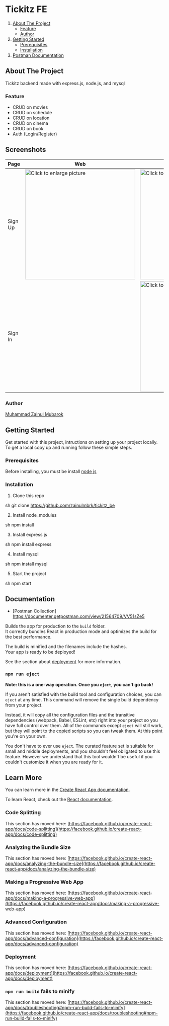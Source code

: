 # Tickitz FE

<ol>
    <li>
      <a href="#about-the-project">About The Project</a>
      <ul>
        <li><a href="#feature">Feature</a></li>
        <li><a href="#feature">Author</a></li>
      </ul>
    </li>
    <li>
      <a href="#getting-started">Getting Started</a>
      <ul>
        <li><a href="#prerequisites">Prerequisites</a></li>
        <li><a href="#installation">Installation</a></li>
      </ul>
    </li>
  <li>
      <a href="#documentation">Postman Documentation</a>
    </li>
</ol>

## About The Project
Tickitz backend made with express.js, node.js, and mysql

### Feature
- CRUD on movies
- CRUD on schedule
- CRUD on location
- CRUD on cinema
- CRUD on book
- Auth (Login/Register)

## Screenshots
 | Page | Web | Mobile | 
 | ------- | ---- | ------ |
 |Sign Up|<a href="https://drive.google.com/uc?export=view&id=1qpqKkr6bGtGCx8EfRNx62Jic3rwEE5fU"><img src="https://drive.google.com/uc?export=view&id=1qpqKkr6bGtGCx8EfRNx62Jic3rwEE5fU" style="width: 350px; max-width: 100%; height: auto" title="Click to enlarge picture" />|<a href="https://drive.google.com/uc?export=view&id=1gv5qbcVULWRLuD3JtxAP4lYef8GUcRx-"><img src="https://drive.google.com/uc?export=view&id=1gv5qbcVULWRLuD3JtxAP4lYef8GUcRx-" style="width: 350px; max-width: 100%; height: auto" title="Click to enlarge picture" />|
 |Sign In||<a href="https://drive.google.com/uc?export=view&id=1XHBlgkZMFHvX8y0j8nbC5CgdJw8qKsRT"><img src="https://drive.google.com/uc?export=view&id=1XHBlgkZMFHvX8y0j8nbC5CgdJw8qKsRT" style="width: 350px; max-width: 100%; height: auto" title="Click to enlarge picture" />|<a href="https://drive.google.com/uc?export=view&id=15d4FuVl30s3W5IFUUDNlPAi2sHpVnP1b"><img src="https://drive.google.com/uc?export=view&id=15d4FuVl30s3W5IFUUDNlPAi2sHpVnP1b" style="width: 350px; max-width: 100%; height: auto" title="Click to enlarge picture" />|


    

### Author
[Muhammad Zainul Mubarok](https://github.com/zainulmbrk)

## Getting Started

Get started with this project, intructions on setting up your project locally.<br />
To get a local copy up and running follow these simple steps.
### Prerequisites

Before installing, you must be install [node js](https://nodejs.org) 
### Installation

1. Clone this repo
 
sh
git clone https://github.com/zainulmbrk/tickitz_be

2. Install node_modules

sh
npm install

3. Install express js

sh
npm install express

4. Install mysql

sh
npm install mysql

5. Start the project

sh
npm start


## Documentation

- [Postman Collection]
https://documenter.getpostman.com/view/21564709/VV51sZe5


Builds the app for production to the `build` folder.\
It correctly bundles React in production mode and optimizes the build for the best performance.

The build is minified and the filenames include the hashes.\
Your app is ready to be deployed!

See the section about [deployment](https://facebook.github.io/create-react-app/docs/deployment) for more information.

### `npm run eject`

**Note: this is a one-way operation. Once you `eject`, you can't go back!**

If you aren't satisfied with the build tool and configuration choices, you can `eject` at any time. This command will remove the single build dependency from your project.

Instead, it will copy all the configuration files and the transitive dependencies (webpack, Babel, ESLint, etc) right into your project so you have full control over them. All of the commands except `eject` will still work, but they will point to the copied scripts so you can tweak them. At this point you're on your own.

You don't have to ever use `eject`. The curated feature set is suitable for small and middle deployments, and you shouldn't feel obligated to use this feature. However we understand that this tool wouldn't be useful if you couldn't customize it when you are ready for it.

## Learn More

You can learn more in the [Create React App documentation](https://facebook.github.io/create-react-app/docs/getting-started).

To learn React, check out the [React documentation](https://reactjs.org/).

### Code Splitting

This section has moved here: [https://facebook.github.io/create-react-app/docs/code-splitting](https://facebook.github.io/create-react-app/docs/code-splitting)

### Analyzing the Bundle Size

This section has moved here: [https://facebook.github.io/create-react-app/docs/analyzing-the-bundle-size](https://facebook.github.io/create-react-app/docs/analyzing-the-bundle-size)

### Making a Progressive Web App

This section has moved here: [https://facebook.github.io/create-react-app/docs/making-a-progressive-web-app](https://facebook.github.io/create-react-app/docs/making-a-progressive-web-app)

### Advanced Configuration

This section has moved here: [https://facebook.github.io/create-react-app/docs/advanced-configuration](https://facebook.github.io/create-react-app/docs/advanced-configuration)

### Deployment

This section has moved here: [https://facebook.github.io/create-react-app/docs/deployment](https://facebook.github.io/create-react-app/docs/deployment)

### `npm run build` fails to minify

This section has moved here: [https://facebook.github.io/create-react-app/docs/troubleshooting#npm-run-build-fails-to-minify](https://facebook.github.io/create-react-app/docs/troubleshooting#npm-run-build-fails-to-minify)
